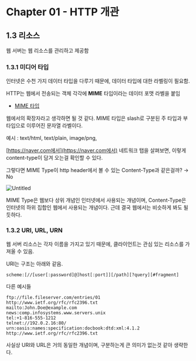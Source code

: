# Chapter 01 - HTTP 개관

## 1.3 리소스

웹 서버는 웹 리소스를 관리하고 제공함

### 1.3.1 미디어 타입

인터넷은 수천 가지 데이터 타입을 다루기 때문에, 데이터 타입에 대한 라벨링이 필요함.

HTTP는 웹에서 전송되는 객체 각각에 **MIME** 타입이라는 데이터 포맷 라벨을 붙임

- [MIME 타입](https://developer.mozilla.org/ko/docs/Web/HTTP/Basics_of_HTTP/MIME_types)

웹에서의 확장자라고 생각하면 될 것 같다. MIME 타입은 slash로 구분된 주 타입과 부 타입으로 이루어진 문자열 라벨이다. 

예시 : text/html, text/plain, image/png, 

[https://naver.com에서](https://naver.com에서) 네트워크 탭을 살펴보면, 이렇게 content-type이 담겨 오는걸 확인할 수 있다.

그렇다면 MIME Type이 http header에서 볼 수 있는 Content-Type과 같은걸까? → No

![Untitled](https://s3-us-west-2.amazonaws.com/secure.notion-static.com/de0e310a-d28e-4623-85a5-588622c84aff/Untitled.png)

MIME Type은 웹보다 상위 개념인 인터넷에서 사용되는 개념이며, Content-Type은 인터넷의 하위 집합인 웹에서 사용되는 개념이다. 근데 결국 웹에서는 비슷하게 봐도 될듯하다.

### 1.3.2 URI, URL, URN

웹 서버 리소스는 각자 이름을 가지고 있기 때문에, 클라이언트는 관심 있는 리소스를 가져올 수 있음.

URI는 구조는 아래와 같음.

`scheme:[//[user[:password]@]host[:port]][/path][?query][#fragment]`

다른 예시들

```
ftp://file.fileserver.com/entries/01
http://www.ietf.org/rfc/rfc2396.txt
mailto:John.Doe@example.com
news:comp.infosystems.www.servers.unix
tel:+1-816-555-1212
telnet://192.0.2.16:80/
urn:oasis:names:specification:docbook:dtd:xml:4.1.2
http://www.ietf.org/rfc/rfc2396.txt
```

사실상 URI와 URL은 거의 동일한 개념이며, 구분하는게 큰 의미가 없는것 같아 생략한다.